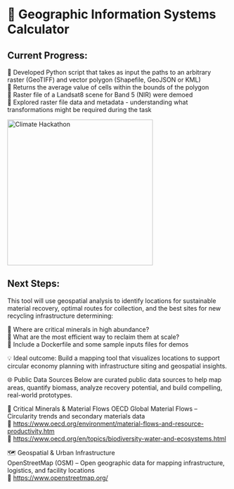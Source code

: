 # 🌊 Geographic Information Systems Calculator

## Current Progress:

🔹 Developed Python script that takes as input the paths to an arbitrary raster (GeoTIFF) and vector polygon (Shapefile, GeoJSON or KML)<br>
🔹 Returns the average value of cells within the bounds of the polygon<br>
🔹 Raster file of a Landsat8 scene for Band 5 (NIR) were demoed<br>
🔹 Explored raster file data and metadata - understanding what transformations might be required during the task<br>

<img width="331" alt="Climate Hackathon" src="https://github.com/user-attachments/assets/7d0d5c2e-d58d-40d6-8b7e-4a64176d108e" />



<br>

## Next Steps: 

This tool will use geospatial analysis to identify locations for sustainable material recovery, optimal routes for collection, and the best sites for new recycling infrastructure determining:

🔹 Where are critical minerals in high abundance?<br>
🔹 What are the most efficient way to reclaim them at scale?<br>
🔹 Include a Dockerfile and some sample inputs files for demos

💡 Ideal outcome: Build a mapping tool that visualizes locations to support circular economy planning with infrastructure siting and geospatial insights.

🌐 Public Data Sources
Below are curated public data sources to help map areas, quantify biomass, analyze recovery potential, and build compelling, real-world prototypes.

🔋 Critical Minerals & Material Flows
OECD Global Material Flows – Circularity trends and secondary materials data<br>
 🔗 https://www.oecd.org/environment/material-flows-and-resource-productivity.htm<br>
 🔗 https://www.oecd.org/en/topics/biodiversity-water-and-ecosystems.html

🗺️ Geospatial & Urban Infrastructure<br>
OpenStreetMap (OSM) – Open geographic data for mapping infrastructure, logistics, and facility locations<br>
 🔗 https://www.openstreetmap.org/ 

